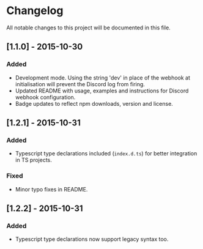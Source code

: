 # Changelog

All notable changes to this project will be documented in this file.

## [1.1.0] - 2015-10-30

### Added

- Development mode. Using the string 'dev' in place of the webhook at initialisation will prevent the Discord log from firing.
- Updated README with usage, examples and instructions for Discord webhook configuration.
- Badge updates to reflect npm downloads, version and license.

## [1.2.1] - 2015-10-31

### Added

- Typescript type declarations included (`index.d.ts`) for better integration in TS projects.

### Fixed

- Minor typo fixes in README.

## [1.2.2] - 2015-10-31

### Added

- Typescript type declarations now support legacy syntax too.
